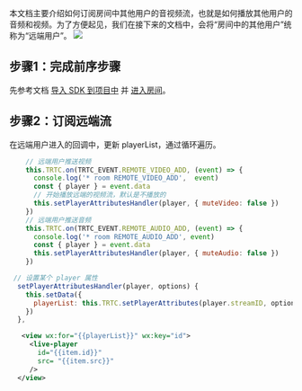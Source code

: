 本文档主要介绍如何订阅房间中其他用户的音视频流，也就是如何播放其他用户的音频和视频。为了方便起见，我们在接下来的文档中，会将“房间中的其他用户”统称为“远端用户”。
![](https://qcloudimg.tencent-cloud.cn/raw/692f3cddee1dc9e9dfadde81448643ad.png)


## 步骤1：完成前序步骤
先参考文档 [导入 SDK 到项目中](https://cloud.tencent.com/document/product/647/32183) 并 [进入房间](https://cloud.tencent.com/document/product/647/74637?!editLang=zh&!preview)。

## 步骤2：订阅远端流
在远端用户进入的回调中，更新 playerList，通过循环遍历。
```javascript
    // 远端用户推送视频
    this.TRTC.on(TRTC_EVENT.REMOTE_VIDEO_ADD, (event) => {
      console.log('* room REMOTE_VIDEO_ADD',  event)
      const { player } = event.data
      // 开始播放远端的视频流，默认是不播放的
      this.setPlayerAttributesHandler(player, { muteVideo: false })
    })
    // 远端用户推送音频
    this.TRTC.on(TRTC_EVENT.REMOTE_AUDIO_ADD, (event) => {
      console.log('* room REMOTE_AUDIO_ADD', event)
      const { player } = event.data
      this.setPlayerAttributesHandler(player, { muteAudio: false })
    })
```
```javascript
 // 设置某个 player 属性
  setPlayerAttributesHandler(player, options) {
    this.setData({
      playerList: this.TRTC.setPlayerAttributes(player.streamID, options),
    })
  },
```
```xml
   <view wx:for="{{playerList}}" wx:key="id">
     <live-player
       id="{{item.id}}"
       src= "{{item.src}}"
     />
  </view>
```